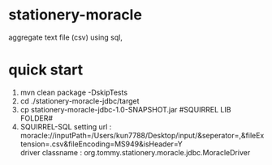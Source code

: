 # stationery-moracle
aggregate text file (csv) using sql,

# quick start
1. mvn clean package -DskipTests
2. cd ./stationery-moracle-jdbc/target
3. cp stationery-moracle-jdbc-1.0-SNAPSHOT.jar #SQUIRREL LIB FOLDER#
4. SQUIRREL-SQL setting
      url : moracle://inputPath=/Users/kun7788/Desktop/input/&seperator=,&fileExtension=.csv&fileEncoding=MS949&isHeader=Y   
      driver classname : org.tommy.stationery.moracle.jdbc.MoracleDriver    
